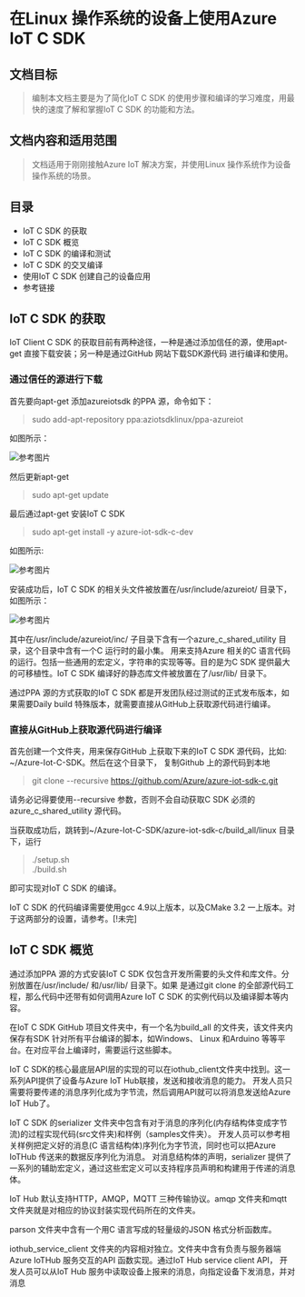 # 在Linux 操作系统的设备上使用Azure IoT C SDK

## 文档目标

> 编制本文档主要是为了简化IoT C SDK 的使用步骤和编译的学习难度，用最快的速度了解和掌握IoT C SDK 的功能和方法。

## 文档内容和适用范围

> 文档适用于刚刚接触Azure IoT 解决方案，并使用Linux 操作系统作为设备操作系统的场景。

## 目录

+ IoT C SDK 的获取
+ IoT C SDK 概览
+ IoT C SDK 的编译和测试
+ IoT C SDK 的交叉编译
+ 使用IoT C SDK 创建自己的设备应用
+ 参考链接

## IoT C SDK 的获取

IoT Client C SDK 的获取目前有两种途径，一种是通过添加信任的源，使用apt-get 直接下载安装；另一种是通过GitHub 网站下载SDK源代码
进行编译和使用。

### 通过信任的源进行下载

首先要向apt-get 添加azureiotsdk 的PPA 源，命令如下：

> sudo add-apt-repository ppa:aziotsdklinux/ppa-azureiot

如图所示：

![参考图片](https://github.com/micli/learning/images/IoT-C-SDK/apt-get-ppa.png, '为apt-get 添加PPA 源')

然后更新apt-get
> sudo apt-get update

最后通过apt-get 安装IoT C SDK
> sudo apt-get install -y azure-iot-sdk-c-dev

如图所示:

![参考图片](https://github.com/micli/learning/images/IoT-C-SDK/apt-get-install.png, '安装IoT C SDK')

安装成功后，IoT C SDK 的相关头文件被放置在/usr/include/azureiot/ 目录下，如图所示：

![参考图片](https://github.com/micli/learning/images/IoT-C-SDK/sdk-include.png, '安装IoT C SDK')

其中在/usr/include/azureiot/inc/ 子目录下含有一个azure_c_shared_utility 目录，这个目录中含有一个C 运行时的最小集。
用来支持Azure 相关的C 语言代码的运行。包括一些通用的宏定义，字符串的实现等等。目的是为C SDK 提供最大的可移植性。IoT C SDK
编译好的静态库文件被放置在了/usr/lib/ 目录下。

通过PPA 源的方式获取的IoT C SDK 都是开发团队经过测试的正式发布版本，如果需要Daily build 特殊版本，就需要直接从GitHub上获取源代码进行编译。

### 直接从GitHub上获取源代码进行编译

首先创建一个文件夹，用来保存GitHub 上获取下来的IoT C SDK 源代码，比如: ~/Azure-Iot-C-SDK。然后在这个目录下，
复制Github 上的源代码到本地
> git clone --recursive https://github.com/Azure/azure-iot-sdk-c.git

请务必记得要使用--recursive 参数，否则不会自动获取C SDK 必须的azure_c_shared_utility 源代码。

当获取成功后，跳转到~/Azure-Iot-C-SDK/azure-iot-sdk-c/build_all/linux 目录下，运行
> ./setup.sh   
./build.sh

即可实现对IoT C SDK 的编译。

IoT C SDK 的代码编译需要使用gcc 4.9以上版本，以及CMake 3.2 一上版本。对于这两部分的设置，请参考。[!未完]

## IoT C SDK 概览

通过添加PPA 源的方式安装IoT C SDK 仅包含开发所需要的头文件和库文件。分别放置在/usr/include/ 和/usr/lib/ 目录下。如果
是通过git clone 的全部源代码工程，那么代码中还带有如何调用Azure IoT C SDK 的实例代码以及编译脚本等内容。

在IoT C SDK GitHub 项目文件夹中，有一个名为build_all 的文件夹，该文件夹内保存有SDK 针对所有平台编译的脚本，如Windows、
Linux 和Arduino 等等平台。在对应平台上编译时，需要运行这些脚本。

IoT C SDK的核心最底层API层的实现的可以在iothub_client文件夹中找到。这一系列API提供了设备与Azure IoT Hub联接，发送和接收消息的能力。
开发人员只需要将要传递的消息序列化成为字节流，然后调用API就可以将消息发送给Azure IoT Hub了。

IoT C SDK 的serializer 文件夹中包含有对于消息的序列化(内存结构体变成字节流)的过程实现代码(src文件夹)和样例（samples文件夹）。
开发人员可以参考相关样例把定义好的消息(C 语言结构体)序列化为字节流，同时也可以把Azure IoTHub 传送来的数据反序列化为消息。
对消息结构体的声明，serializer 提供了一系列的辅助宏定义，通过这些宏定义可以支持程序员声明和构建用于传递的消息体。

IoT Hub 默认支持HTTP，AMQP，MQTT 三种传输协议。amqp 文件夹和mqtt 文件夹就是对相应的协议封装实现代码所在的文件夹。

parson 文件夹中含有一个用C 语言写成的轻量级的JSON 格式分析函数库。

iothub_service_client 文件夹的内容相对独立。文件夹中含有负责与服务器端Azure IoTHub 服务交互的API 函数实现。通过IoT Hub service client API，
开发人员可以从IoT Hub 服务中读取设备上报来的消息，向指定设备下发消息，并对消息



